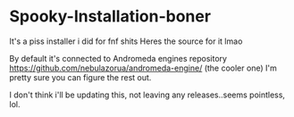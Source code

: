 # Spooky-Installation-boner
It's a piss installer i did for fnf shits
Heres the source for it lmao


By default it's connected to Andromeda engines repository https://github.com/nebulazorua/andromeda-engine/ (the cooler one)
I'm pretty sure you can figure the rest out.

I don't think i'll be updating this, not leaving any releases..seems pointless, lol.
